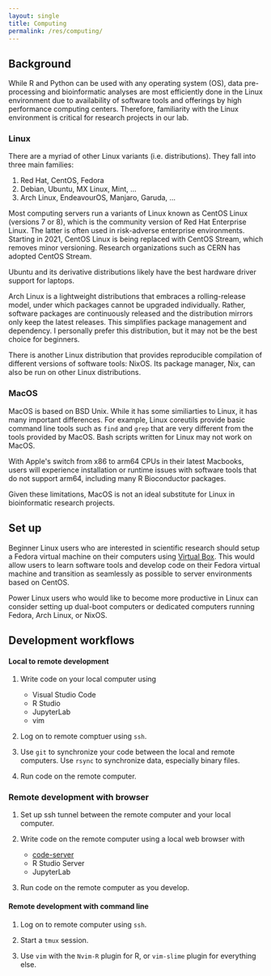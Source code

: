 ```yaml
---
layout: single
title: Computing
permalink: /res/computing/
---
```


## Background

While R and Python can be used with any operating system (OS), data
pre-processing and bioinformatic analyses are most efficiently done in
the Linux environment due to availability of software tools and offerings
by high performance computing centers.
Therefore, familiarity with the Linux environment is critical for
research projects in our lab.

### Linux

There are a myriad of other Linux variants (i.e. distributions).
They fall into three main families:

1. Red Hat, CentOS, Fedora
2. Debian, Ubuntu, MX Linux, Mint, ...
3. Arch Linux, EndeavourOS, Manjaro, Garuda, ...

Most computing servers run a variants of Linux known as
CentOS Linux (versions 7 or 8), which is the community version of Red Hat Enterprise Linux.
The latter is often used in risk-adverse enterprise environments.
Starting in 2021, CentOS Linux is being replaced with CentOS Stream, which removes
minor versioning. Research organizations such as CERN has adopted CentOS Stream.

Ubuntu and its derivative distributions likely have the best hardware driver support
for laptops.

Arch Linux is a lightweight distributions that embraces a rolling-release model,
under which packages cannot be upgraded individually. Rather, software packages
are continuously released and the distribution mirrors only keep the latest
releases. This simplifies package management and dependency.
I personally prefer this distribution, but it may not be the best choice
for beginners.

There is another Linux distribution that provides reproducible compilation of 
different versions of software tools: NixOS. Its package manager, Nix, can
also be run on other Linux distributions.

### MacOS

MacOS is based on BSD Unix. While it has some similiarties to Linux, it has
many important differences. For example, Linux coreutils provide basic command
line tools such as `find` and `grep` that are very different from the tools
provided by MacOS. Bash scripts written for Linux may not work on MacOS.

With Apple's switch from x86 to arm64 CPUs in their latest Macbooks, users will
experience installation or runtime issues with software tools that do
not support arm64, including many R Bioconductor packages.

Given these limitations, MacOS is not an ideal substitute for Linux in 
bioinformatic research projects.

## Set up

Beginner Linux users who are interested in scientific research
should setup a Fedora virtual machine on their computers using
[Virtual Box](https://www.virtualbox.org/wiki/Downloads).
This would allow users to learn software tools and develop code on their Fedora
virtual machine and transition as seamlessly as possible to server
environments based on CentOS.

Power Linux users who would like to become more productive in Linux
can consider setting up dual-boot computers or dedicated computers 
running Fedora, Arch Linux, or NixOS.

## Development workflows

#### Local to remote development

1. Write code on your local computer using
    - Visual Studio Code
    - R Studio
    - JupyterLab
    - vim

2. Log on to remote comptuer using `ssh`.

3. Use `git` to synchronize your code between the local and remote computers.
   Use `rsync` to synchronize data, especially binary files.

4. Run code on the remote computer.

### Remote development with browser

1. Set up ssh tunnel between the remote computer and your local computer.

2. Write code on the remote computer using a local web browser with
    - [code-server][code-server]
    - R Studio Server
    - JupyterLab

3. Run code on the remote computer as you develop.

#### Remote development with command line

1. Log on to remote computer using `ssh`.

2. Start a `tmux` session.

3. Use `vim` with the `Nvim-R` plugin for R, or `vim-slime` plugin for 
   everything else.


[code-server]: https://github.com/coder/code-server

